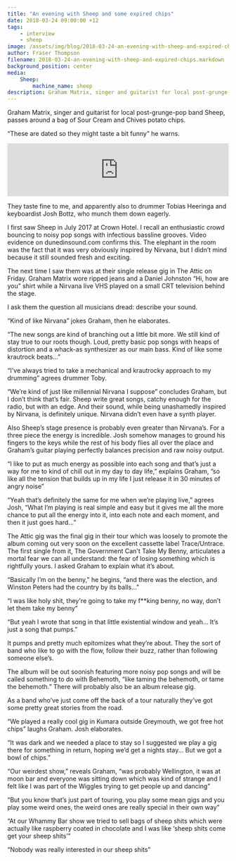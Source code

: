 ```yaml
---
title: "An evening with Sheep and some expired chips"
date: 2018-03-24 09:00:00 +12
tags:
    - interview
    - sheep
image: /assets/img/blog/2018-03-24-an-evening-with-sheep-and-expired-chips/cover.jpg
author: Fraser Thompson
filename: 2018-03-24-an-evening-with-sheep-and-expired-chips.markdown
background_position: center
media:
    Sheep:
        machine_name: sheep
description: Graham Matrix, singer and guitarist for local post-grunge-pop band Sheep, passes around a bag of Sour Cream and Chives potato chips.
---
```


Graham Matrix, singer and guitarist for local post-grunge-pop band Sheep, passes around a bag of Sour Cream and Chives potato chips.

“These are dated so they might taste a bit funny” he warns.

<!-- more -->

<center><iframe style="border: 0; width: 100%; height: 120px;" src="https://bandcamp.com/EmbeddedPlayer/track=3783194220/size=large/bgcol=ffffff/linkcol=0687f5/tracklist=false/artwork=small/transparent=true/" seamless><a href="http://sheepsheeit.bandcamp.com/track/the-government-cant-take-my-benny">The Government Can&#39;t Take My Benny by Sheep</a></iframe></center>

They taste fine to me, and apparently also to drummer Tobias Heeringa and keyboardist Josh Bottz, who munch them down eagerly.

I first saw Sheep in July 2017 at Crown Hotel. I recall an enthusiastic crowd bouncing to noisy pop songs with infectious bassline grooves. Video evidence on dunedinsound.com confirms this. The elephant in the room was the fact that it was very obviously inspired by Nirvana, but I didn’t mind because it still sounded fresh and exciting.

The next time I saw them was at their single release gig in The Attic on Friday. Graham Matrix wore ripped jeans and a Daniel Johnston “Hi, how are you” shirt while a Nirvana live VHS played on a small CRT television behind the stage.

I ask them the question all musicians dread: describe your sound.

“Kind of like Nirvana” jokes Graham, then he elaborates.

“The new songs are kind of branching out a little bit more. We still kind of stay true to our roots though. Loud, pretty basic pop songs with heaps of distortion and a whack-as synthesizer as our main bass. Kind of like some krautrock beats...”

“I've always tried to take a mechanical and krautrocky approach to my drumming” agrees drummer Toby.

“We’re kind of just like millennial Nirvana I suppose” concludes Graham, but I don’t think that’s fair. Sheep write great songs, catchy enough for the radio, but with an edge. And their sound, while being unashamedly inspired by Nirvana, is definitely unique. Nirvana didn’t even have a synth player. 

Also Sheep’s stage presence is probably even greater than Nirvana’s. For a three piece the energy is incredible. Josh somehow manages to ground his fingers to the keys while the rest of his body flies all over the place and Graham’s guitar playing perfectly balances precision and raw noisy output.

“I like to put as much energy as possible into each song and that’s just a way for me to kind of chill out in my day to day life,” explains Graham, ”so like all the tension that builds up in my life I just release it in 30 minutes of angry noise”

“Yeah that’s definitely the same for me when we’re playing live,” agrees Josh, “What I’m playing is real simple and easy but it gives me all the more chance to put all the energy into it, into each note and each moment, and then it just goes hard…”

The Attic gig was the final gig in their tour which was loosely to promote the album coming out very soon on the excellent cassette label Trace/Untrace. The first single from it, The Government Can't Take My Benny, articulates a mortal fear we can all understand: the fear of losing something which is rightfully yours. I asked Graham to explain what it’s about.

“Basically I’m on the benny,” he begins, “and there was the election, and Winston Peters had the country by its balls...” 

“I was like holy shit, they're going to take my f**king benny, no way, don’t let them take my benny”

“But yeah I wrote that song in that little existential window and yeah… It’s just a song that pumps.” 

It pumps and pretty much epitomizes what they’re about. They the sort of band who like to go with the flow, follow their buzz, rather than following someone else’s. 

The album will be out soonish featuring more noisy pop songs and will be called something to do with Behemoth, “like taming the behemoth, or tame the behemoth.” There will probably also be an album release gig.

As a band who’ve just come off the back of a tour naturally they’ve got some pretty great stories from the road.

“We played a really cool gig in Kumara outside Greymouth, we got free hot chips” laughs Graham. Josh elaborates.

“It was dark and we needed a place to stay so I suggested we play a gig there for something in return, hoping we’d get a nights stay... But we got a bowl of chips.”

“Our weirdest show,” reveals Graham, “was probably Wellington, it was at moon bar and everyone was sitting down which was kind of strange and I felt like I was part of the Wiggles trying to get people up and dancing”

“But you know that’s just part of touring, you play some mean gigs and you play some weird ones, the weird ones are really special in their own way”

“At our Whammy Bar show we tried to sell bags of sheep shits which were actually like raspberry coated in chocolate and I was like ‘sheep shits come get your sheep shits’”

“Nobody was really interested in our sheep shits”
